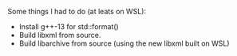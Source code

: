 Some things I had to do (at leats on WSL):
- Install g++-13 for std::format()
- Build libxml from source.
- Build libarchive from source (using the new libxml built on WSL)